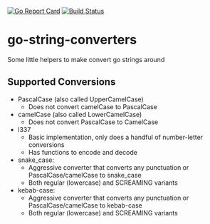 [![Go Report Card](https://goreportcard.com/badge/github.com/emarcey/go-string-converters)](https://goreportcard.com/report/github.com/emarcey/go-string-converters) [![Build Status](https://travis-ci.org/emarcey/go-string-converters.svg?branch=master)](https://travis-ci.org/emarcey/go-string-converters)

# go-string-converters
Some little helpers to make convert go strings around

## Supported Conversions

* PascalCase (also called UpperCamelCase)
    * Does not convert camelCase to PascalCase
* camelCase (also called LowerCamelCase)
    * Does not convert PascalCase to CamelCase
* l337
    * Basic implementation, only does a handful of number-letter conversions
    * Has functions to encode and decode
* snake_case:
    * Aggressive converter that converts any punctuation or PascalCase/camelCase to snake_case
    * Both regular (lowercase) and SCREAMING variants
* kebab-case:
    * Aggressive converter that converts any punctuation or PascalCase/camelCase to kebab-case
    * Both regular (lowercase) and SCREAMING variants
